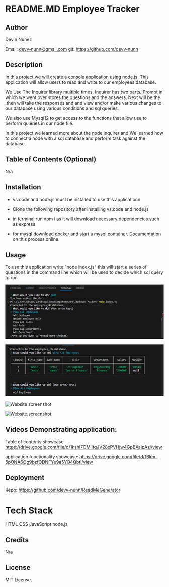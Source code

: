 # README.MD Employee Tracker

## Author

Devin Nunez

Email: devv-nunn@gmail.com
git: https://github.com/devv-nunn

## Description

In this project we will create a console application using node.js. This application will allow users to read and write to our employees database.

We Use The Inquirer library multiple times.
Inquirer has two parts. Prompt in which we went over stores the questions and the answers. Next will be the .then will take the responses and and view and/or make various changes to our database using various conditions and sql queries.

We also use Mysql12 to get access to the functions that allow use to perform quieries in our node file.

In this project we learned more about the node inquirer and We learned how to connect a node with a sql database and perform task against the database. 
## Table of Contents (Optional)

N/a

## Installation

- vs.code and node.js must be installed to use this applicationn

- Clone the following repository after installing vs.code and node.js 

- in terminal run npm i as it will download necessary dependencies such as express

- for mysql download docker and start a mysql container. Documentation on this process online.

## Usage

To use this application write "node index.js" this will start a series of questions in the command line which will be used to decide which sql query to run


![Website screenshot](./assets/images/Capture1.PNG)


![Website screenshot](./assets/images/Capture2.PNG)


![Website screenshot](./assets/images/Capture3.PNG)


![Website screenshot](./assets/images/Capture4.PNG)

## Videos Demonstrating application:

Table of contents showcase:
https://drive.google.com/file/d/1kshl7OMiItqJV28xPVHjw4GpBXaipAzi/view

application functionality showcase:
https://drive.google.com/file/d/16km-5pONA6Og9bzfQDNFYe9a5YQ4Qbtl/view


## Deployment

Repo: https://github.com/devv-nunn/ReadMeGenerator

# Tech Stack

HTML
CSS
JavaScript
node.js

## Credits

N/a

## License

MIT License.